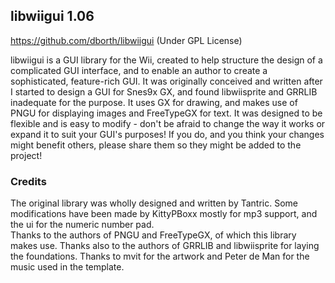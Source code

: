 ## libwiigui 1.06
https://github.com/dborth/libwiigui (Under GPL License)

libwiigui is a GUI library for the Wii, created to help structure the
design of a complicated GUI interface, and to enable an author to create
a sophisticated, feature-rich GUI. It was originally conceived and written
after I started to design a GUI for Snes9x GX, and found libwiisprite and
GRRLIB inadequate for the purpose. It uses GX for drawing, and makes use
of PNGU for displaying images and FreeTypeGX for text. It was designed to
be flexible and is easy to modify - don't be afraid to change the way it
works or expand it to suit your GUI's purposes! If you do, and you think
your changes might benefit others, please share them so they might be
added to the project!

### Credits

The original library was wholly designed and written by Tantric. 
Some modifications have been made by KittyPBoxx mostly for mp3 support,
and the ui for the numeric number pad.  
Thanks to the authors of PNGU and FreeTypeGX, of which this library makes use. 
Thanks also to the authors of GRRLIB and libwiisprite for laying the foundations.
Thanks to mvit for the artwork and Peter de Man for the music used in the
template.